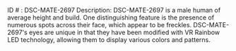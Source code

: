 ID # : DSC-MATE-2697
Description: DSC-MATE-2697 is a male human of average height and build. One distinguishing feature is the presence of numerous spots across their face, which appear to be freckles. DSC-MATE-2697's eyes are unique in that they have been modified with VR Rainbow LED technology, allowing them to display various colors and patterns.